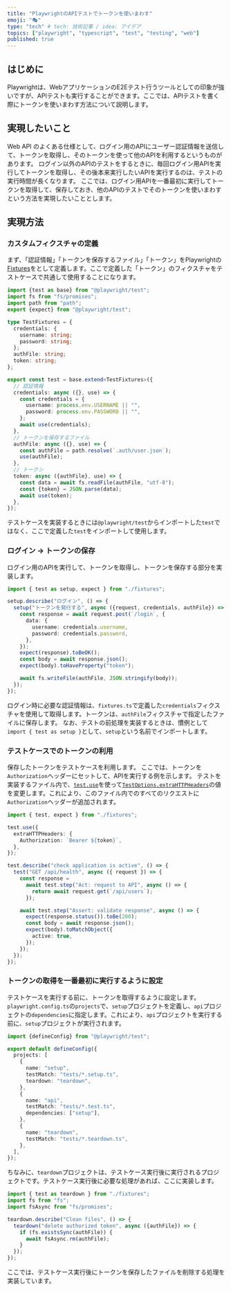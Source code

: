 ```yaml
---
title: "PlaywrightのAPIテストでトークンを使いまわす"
emoji: "🎭"
type: "tech" # tech: 技術記事 / idea: アイデア
topics: ["playwright", "typescript", "test", "testing", "web"]
published: true
---
```


## はじめに

Playwrightは、WebアプリケーションのE2Eテスト行うツールとしての印象が強いですが、APIテストも実行することができます。ここでは、APIテストを書く際にトークンを使いまわす方法について説明します。

## 実現したいこと

Web API のよくある仕様として、ログイン用のAPIにユーザー認証情報を送信して、トークンを取得し、そのトークンを使って他のAPIを利用するというものがあります。
ログイン以外のAPIのテストをするときに、毎回ログイン用APIを実行してトークンを取得し、その後本来実行したいAPIを実行するのは、テストの実行時間が長くなります。
ここでは、ログイン用APIを一番最初に実行してトークンを取得して、保存しておき、他のAPIのテストでそのトークンを使いまわすという方法を実現したいこととします。

## 実現方法

### カスタムフィクスチャの定義

まず、「認証情報」「トークンを保存するファイル」「トークン」をPlaywrightの[Fixtures](https://playwright.dev/docs/test-fixtures)をとして定義します。ここで定義した「トークン」のフィクスチャをテストケースで共通して使用することになります。

```typescript:fixtures.ts
import {test as base} from "@playwright/test";
import fs from "fs/promises";
import path from "path";
export {expect} from "@playwright/test";

type TestFixtures = {
  credentials: {
    username: string;
    password: string;
  };
  authFile: string;
  token: string;
};

export const test = base.extend<TestFixtures>({
  // 認証情報
  credentials: async ({}, use) => {
    const credentials = {
      username: process.env.USERNAME || "",
      password: process.env.PASSWORD || "",
    };
    await use(credentials);
  },
  // トークンを保存するファイル
  authFile: async ({}, use) => {
    const authFile = path.resolve(`.auth/user.json`);
    use(authFile);
  },
  // トークン
  token: async ({authFile}, use) => {
    const data = await fs.readFile(authFile, "utf-8");
    const {token} = JSON.parse(data);
    await use(token);
  },
});
```

テストケースを実装するときには`@playwright/test`からインポートした`test`ではなく、ここで定義した`test`をインポートして使用します。

### ログイン → トークンの保存

ログイン用のAPIを実行して、トークンを取得し、トークンを保存する部分を実装します。

```typescript:tests/login.setup.ts
import { test as setup, expect } from "./fixtures";

setup.describe("ログイン", () => {
  setup("トークンを発行する", async ({request, credentials, authFile}) => {
    const response = await request.post(`/login`, {
      data: {
        username: credentials.username,
        password: credentials.password,
      },
    });
    expect(response).toBeOK();
    const body = await response.json();
    expect(body).toHaveProperty("token");

    await fs.writeFile(authFile, JSON.stringify(body));
  });
});
```

ログイン時に必要な認証情報は、`fixtures.ts`で定義した`credentials`フィクスチャを使用して取得します。トークンは、`authFile`フィクスチャで指定したファイルに保存します。
なお、テストの前処理を実装するときは、慣例として`import { test as setup }`として、`setup`という名前でインポートします。

### テストケースでのトークンの利用

保存したトークンをテストケースを利用します。
ここでは、トークンを`Authorization`ヘッダーにセットして、APIを実行する例を示します。
テストを実装するファイル内で、[`test.use`](https://playwright.dev/docs/api/class-test#test-use)を使って[`TestOptions.extraHTTPHeaders`](https://playwright.dev/docs/api/class-testoptions#test-options-extra-http-headers)の値を変更します。これにより、このファイル内でのすべてのリクエストに`Authorization`ヘッダーが追加されます。

```typescript:tests/api.test.ts
import { test, expect } from "./fixtures";

test.use({
  extraHTTPHeaders: {
    Authorization: `Bearer ${token}`,
  },
});

test.describe("check application is active", () => {
  test("GET /api/health", async ({ request }) => {
    const response =
      await test.step("Act: request to API", async () => {
        return await request.get(`/api/users`);
      });

    await test.step("Assert: validate response", async () => {
      expect(response.status()).toBe(200);
      const body = await response.json();
      expect(body).toMatchObject({
        active: true,
      });
    });
  });
});
```

### トークンの取得を一番最初に実行するように設定

テストケースを実行する前に、トークンを取得するように設定します。`playwright.config.ts`の`projects`で、`setup`プロジェクトを定義し、`api`プロジェクトの`dependencies`に指定します。これにより、`api`プロジェクトを実行する前に、`setup`プロジェクトが実行されます。

```typescript:playwright.config.ts
import {defineConfig} from "@playwright/test";

export default defineConfig({
  projects: [
    {
      name: "setup",
      testMatch: "tests/*.setup.ts",
      teardown: "teardown",
    },
    {
      name: "api",
      testMatch: "tests/*.test.ts",
      dependencies: ["setup"],
    },
    {
      name: "teardown",
      testMatch: "tests/*.teardown.ts",
    },
  ],
});
```

ちなみに、`teardown`プロジェクトは、テストケース実行後に実行されるプロジェクトです。テストケース実行後に必要な処理があれば、ここに実装します。

```typescript:tests/cleanup.teardown.ts
import { test as teardown } from "./fixtures";
import fs from "fs";
import fsAsync from "fs/promises";

teardown.describe("Clean files", () => {
  teardown("delete authorized token", async ({authFile}) => {
    if (fs.existsSync(authFile)) {
      await fsAsync.rm(authFile);
    }
  });
});
```

ここでは、テストケース実行後にトークンを保存したファイルを削除する処理を実装しています。

<!-- qiita article id: 5bf5c7e70086c4c126c9 -->
